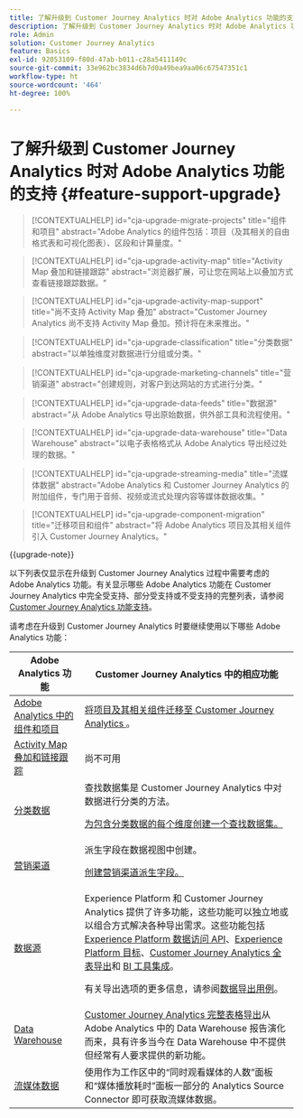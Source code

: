 ```yaml
---
title: 了解升级到 Customer Journey Analytics 时对 Adobe Analytics 功能的支持
description: 了解升级到 Customer Journey Analytics 时对 Adobe Analytics 功能的支持
role: Admin
solution: Customer Journey Analytics
feature: Basics
exl-id: 92053109-f80d-47ab-b011-c28a5411149c
source-git-commit: 33e962bc3834d6b7d0a49bea9aa06c67547351c1
workflow-type: ht
source-wordcount: '464'
ht-degree: 100%

---
```


# 了解升级到 Customer Journey Analytics 时对 Adobe Analytics 功能的支持 {#feature-support-upgrade}

<!-- markdownlint-disable MD034 -->

>[!CONTEXTUALHELP]
>id="cja-upgrade-migrate-projects"
>title="组件和项目"
>abstract="Adobe Analytics 的组件包括：项目（及其相关的自由格式表和可视化图表）、区段和计算量度。"

<!-- markdownlint-enable MD034 -->

<!-- markdownlint-disable MD034 -->

>[!CONTEXTUALHELP]
>id="cja-upgrade-activity-map"
>title="Activity Map 叠加和链接跟踪"
>abstract="浏览器扩展，可让您在网站上以叠加方式查看链接跟踪数据。"

<!-- markdownlint-enable MD034 -->

<!-- markdownlint-disable MD034 -->

>[!CONTEXTUALHELP]
>id="cja-upgrade-activity-map-support"
>title="尚不支持 Activity Map 叠加"
>abstract="Customer Journey Analytics 尚不支持 Activity Map 叠加。预计将在未来推出。"

<!-- markdownlint-enable MD034 -->

<!-- markdownlint-disable MD034 -->

>[!CONTEXTUALHELP]
>id="cja-upgrade-classification"
>title="分类数据"
>abstract="以单独维度对数据进行分组或分类。"

<!-- markdownlint-enable MD034 -->

<!-- markdownlint-disable MD034 -->

>[!CONTEXTUALHELP]
>id="cja-upgrade-marketing-channels"
>title="营销渠道"
>abstract="创建规则，对客户到达网站的方式进行分类。"

<!-- markdownlint-enable MD034 -->

<!-- markdownlint-disable MD034 -->

>[!CONTEXTUALHELP]
>id="cja-upgrade-data-feeds"
>title="数据源"
>abstract="从 Adobe Analytics 导出原始数据，供外部工具和流程使用。"

<!-- markdownlint-enable MD034 -->

<!-- markdownlint-disable MD034 -->

>[!CONTEXTUALHELP]
>id="cja-upgrade-data-warehouse"
>title="Data Warehouse"
>abstract="以电子表格格式从 Adobe Analytics 导出经过处理的数据。"

<!-- markdownlint-enable MD034 -->

<!-- markdownlint-disable MD034 -->

>[!CONTEXTUALHELP]
>id="cja-upgrade-streaming-media"
>title="流媒体数据"
>abstract="Adobe Analytics 和 Customer Journey Analytics 的附加组件，专门用于音频、视频或流式处理内容等媒体数据收集。"

<!-- markdownlint-enable MD034 -->

<!-- markdownlint-disable MD034 -->

>[!CONTEXTUALHELP]
>id="cja-upgrade-component-migration"
>title="迁移项目和组件"
>abstract="将 Adobe Analytics 项目及其相关组件引入 Customer Journey Analytics。"

<!-- markdownlint-enable MD034 -->

{{upgrade-note}}

以下列表仅显示在升级到 Customer Journey Analytics 过程中需要考虑的 Adobe Analytics 功能。有关显示哪些 Adobe Analytics 功能在 Customer Journey Analytics 中完全受支持、部分受支持或不受支持的完整列表，请参阅 [Customer Journey Analytics 功能支持](/help/getting-started/aa-vs-cja/cja-aa.md)。

请考虑在升级到 Customer Journey Analytics 时要继续使用以下哪些 Adobe Analytics 功能：

| Adobe Analytics 功能 |  Customer Journey Analytics 中的相应功能 |
|---------|----------|
| [Adobe Analytics 中的组件和项目](https://experienceleague.adobe.com/zh-hans/docs/analytics/analyze/analysis-workspace/build-workspace-project/freeform-overview) | [将项目及其相关组件迁移至 Customer Journey Analytics ](https://experienceleague.adobe.com/zh-hans/docs/analytics/admin/admin-tools/component-migration/prepare-component-migration)。 |
| [Activity Map 叠加和链接跟踪](https://experienceleague.adobe.com/zh-hans/docs/analytics/analyze/activity-map/overview) | 尚不可用 |
| [分类数据](https://experienceleague.adobe.com/zh-hans/docs/analytics/components/classifications/c-classifications) | 查找数据集是 Customer Journey Analytics 中对数据进行分类的方法。<p>[为包含分类数据的每个维度创建一个查找数据集。](/help/getting-started/cja-upgrade/cja-upgrade-dataset-lookup.md)</p> |
| [营销渠道](https://experienceleague.adobe.com/zh-hans/docs/analytics/components/marketing-channels/c-getting-started-mchannel) | 派生字段在数据视图中创建。 <p>[创建营销渠道派生字段。](/help/getting-started/cja-upgrade/cja-upgrade-marketing-channel.md)</p> |
| [数据源](https://experienceleague.adobe.com/zh-hans/docs/analytics/export/analytics-data-feed/data-feed-overview) | Experience Platform 和 Customer Journey Analytics 提供了许多功能，这些功能可以独立地或以组合方式解决各种导出需求。这些功能包括 [Experience Platform 数据访问 API](https://experienceleague.adobe.com/docs/experience-platform/data-access/api.html?lang=zh-Hans)、[Experience Platform 目标](https://experienceleague.adobe.com/docs/experience-platform/destinations/ui/activate/export-datasets.html?lang=zh-Hans)、[Customer Journey Analytics 全表导出](/help/analysis-workspace/export/export-cloud.md)和 [BI 工具集成](/help/data-views/bi-extension.md)。<p>有关导出选项的更多信息，请参阅[数据导出用例](/help/use-cases/data-export/overview.md)。</p> |
| [Data Warehouse](https://experienceleague.adobe.com/zh-hans/docs/analytics/export/data-warehouse/data-warehouse) | [Customer Journey Analytics 完整表格导出](/help/analysis-workspace/export/export-cloud.md)从 Adobe Analytics 中的 Data Warehouse 报告演化而来，具有许多当今在 Data Warehouse 中不提供但经常有人要求提供的新功能。 |
| [流媒体数据](https://experienceleague.adobe.com/zh-hans/docs/media-analytics/using/media-overview) | 使用作为工作区中的“同时观看媒体的人数”面板和“媒体播放耗时”面板一部分的 Analytics Source Connector 即可获取流媒体数据。 |

